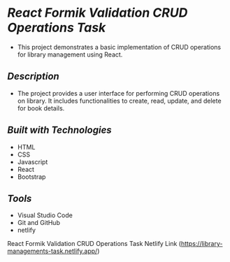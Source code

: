 
# **_React Formik Validation CRUD Operations Task_**

+ This project demonstrates a basic implementation of CRUD operations for library management using React.

## **_Description_**

+ The project provides a user interface for performing CRUD operations on library. It includes functionalities to create, read, update, and delete for book details.

## **_Built with Technologies_**

+ HTML
+ CSS
+ Javascript
+ React
+ Bootstrap

## **_Tools_**

+ Visual Studio Code
+ Git and GitHub
+ netlify

React Formik Validation CRUD Operations Task Netlify Link (https://library-managements-task.netlify.app/)